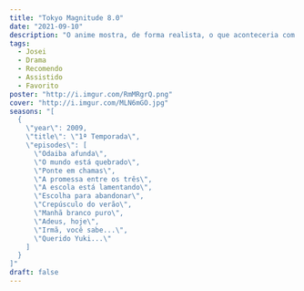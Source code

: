 ```yaml
---
title: "Tokyo Magnitude 8.0"
date: "2021-09-10"
description: "O anime mostra, de forma realista, o que aconteceria com a cidade de Tokyo se a mesma passasse por um terremoto de magnitude 8.0, ou seja, extramamente forte. E mais os desastres secundários que viriam após o grande tremor como: tsunamis, deslizamentos e incêndios. A estudante Mirai, seu irmão Yuuki e o motociclista Mari passarão por essa catástrofe e terão que se unir para sobreviverem em meio à essa tragédia."
tags:
  - Josei
  - Drama
  - Recomendo
  - Assistido
  - Favorito
poster: "http://i.imgur.com/RmMRgrQ.png"
cover: "http://i.imgur.com/MLN6mGO.jpg"
seasons: "[
  {
    \"year\": 2009,
    \"title\": \"1ª Temporada\",
    \"episodes\": [
      \"Odaiba afunda\",
      \"O mundo está quebrado\",
      \"Ponte em chamas\",
      \"A promessa entre os três\",
      \"A escola está lamentando\",
      \"Escolha para abandonar\",
      \"Crepúsculo do verão\",
      \"Manhã branco puro\",
      \"Adeus, hoje\",
      \"Irmã, você sabe...\",
      \"Querido Yuki...\"
    ]
  }
]"
draft: false
---
```

